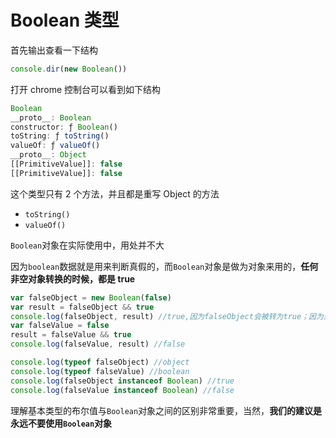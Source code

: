 # Boolean 类型

首先输出查看一下结构

```js
console.dir(new Boolean())
```

打开 chrome 控制台可以看到如下结构

```js
Boolean
__proto__: Boolean
constructor: ƒ Boolean()
toString: ƒ toString()
valueOf: ƒ valueOf()
__proto__: Object
[[PrimitiveValue]]: false
[[PrimitiveValue]]: false
```

这个类型只有 2 个方法，并且都是重写 Object 的方法

- `toString()`
- `valueOf()`

`Boolean`对象在实际使用中，用处并不大

因为`boolean`数据就是用来判断真假的，而`Boolean`对象是做为对象来用的，**任何非空对象转换的时候，都是 true**

```js
var falseObject = new Boolean(false)
var result = falseObject && true
console.log(falseObject, result) //true,因为falseObject会被转为true；因为是当作对象来解析的；
var falseValue = false
result = falseValue && true
console.log(falseValue, result) //false

console.log(typeof falseObject) //object
console.log(typeof falseValue) //boolean
console.log(falseObject instanceof Boolean) //true
console.log(falseValue instanceof Boolean) //false
```

理解基本类型的布尔值与`Boolean`对象之间的区别非常重要，当然，**我们的建议是永远不要使用`Boolean`对象**
